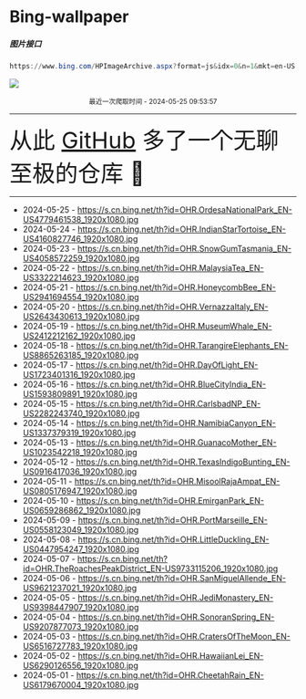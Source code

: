 # Bing-wallpaper

##### 图片接口

```powershell
https://www.bing.com/HPImageArchive.aspx?format=js&idx=0&n=1&mkt=en-US
```

 ![](https://s.cn.bing.net/th?id=OHR.OrdesaNationalPark_EN-US4779461538_1920x1080.jpg)

<p align='center' >
    <small>
        最近一次爬取时间 - 2024-05-25 09:53:57
    </small>
    <br>
    <hr>
    <font size=7>
        <small>
           从此 <a href='https://github.com/'>GitHub</a> 多了一个无聊至极的仓库  🍳
        </small>
    </font>
    <hr>
</p>


- 2024-05-25 - https://s.cn.bing.net/th?id=OHR.OrdesaNationalPark_EN-US4779461538_1920x1080.jpg 
- 2024-05-24 - https://s.cn.bing.net/th?id=OHR.IndianStarTortoise_EN-US4160827746_1920x1080.jpg 
- 2024-05-23 - https://s.cn.bing.net/th?id=OHR.SnowGumTasmania_EN-US4058572259_1920x1080.jpg 
- 2024-05-22 - https://s.cn.bing.net/th?id=OHR.MalaysiaTea_EN-US3322214623_1920x1080.jpg 
- 2024-05-21 - https://s.cn.bing.net/th?id=OHR.HoneycombBee_EN-US2941694554_1920x1080.jpg 
- 2024-05-20 - https://s.cn.bing.net/th?id=OHR.VernazzaItaly_EN-US2643430613_1920x1080.jpg 
- 2024-05-19 - https://s.cn.bing.net/th?id=OHR.MuseumWhale_EN-US2412212162_1920x1080.jpg 
- 2024-05-18 - https://s.cn.bing.net/th?id=OHR.TarangireElephants_EN-US8865263185_1920x1080.jpg 
- 2024-05-17 - https://s.cn.bing.net/th?id=OHR.DayOfLight_EN-US1723401316_1920x1080.jpg 
- 2024-05-16 - https://s.cn.bing.net/th?id=OHR.BlueCityIndia_EN-US1593809891_1920x1080.jpg 
- 2024-05-15 - https://s.cn.bing.net/th?id=OHR.CarlsbadNP_EN-US2282243740_1920x1080.jpg 
- 2024-05-14 - https://s.cn.bing.net/th?id=OHR.NamibiaCanyon_EN-US1337379319_1920x1080.jpg 
- 2024-05-13 - https://s.cn.bing.net/th?id=OHR.GuanacoMother_EN-US1023542218_1920x1080.jpg 
- 2024-05-12 - https://s.cn.bing.net/th?id=OHR.TexasIndigoBunting_EN-US0916417036_1920x1080.jpg 
- 2024-05-11 - https://s.cn.bing.net/th?id=OHR.MisoolRajaAmpat_EN-US0805176947_1920x1080.jpg 
- 2024-05-10 - https://s.cn.bing.net/th?id=OHR.EmirganPark_EN-US0659286862_1920x1080.jpg 
- 2024-05-09 - https://s.cn.bing.net/th?id=OHR.PortMarseille_EN-US0558123049_1920x1080.jpg 
- 2024-05-08 - https://s.cn.bing.net/th?id=OHR.LittleDuckling_EN-US0447954247_1920x1080.jpg 
- 2024-05-07 - https://s.cn.bing.net/th?id=OHR.TheRoachesPeakDistrict_EN-US9733115206_1920x1080.jpg 
- 2024-05-06 - https://s.cn.bing.net/th?id=OHR.SanMiguelAllende_EN-US9621237021_1920x1080.jpg 
- 2024-05-05 - https://s.cn.bing.net/th?id=OHR.JediMonastery_EN-US9398447907_1920x1080.jpg 
- 2024-05-04 - https://s.cn.bing.net/th?id=OHR.SonoranSpring_EN-US9207877073_1920x1080.jpg 
- 2024-05-03 - https://s.cn.bing.net/th?id=OHR.CratersOfTheMoon_EN-US6516727783_1920x1080.jpg 
- 2024-05-02 - https://s.cn.bing.net/th?id=OHR.HawaiianLei_EN-US6290126556_1920x1080.jpg 
- 2024-05-01 - https://s.cn.bing.net/th?id=OHR.CheetahRain_EN-US6179670004_1920x1080.jpg 

